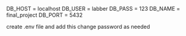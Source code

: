 DB_HOST = localhost
DB_USER = labber
DB_PASS = 123
DB_NAME = final_project
DB_PORT = 5432

create .env file and add this
change password as needed